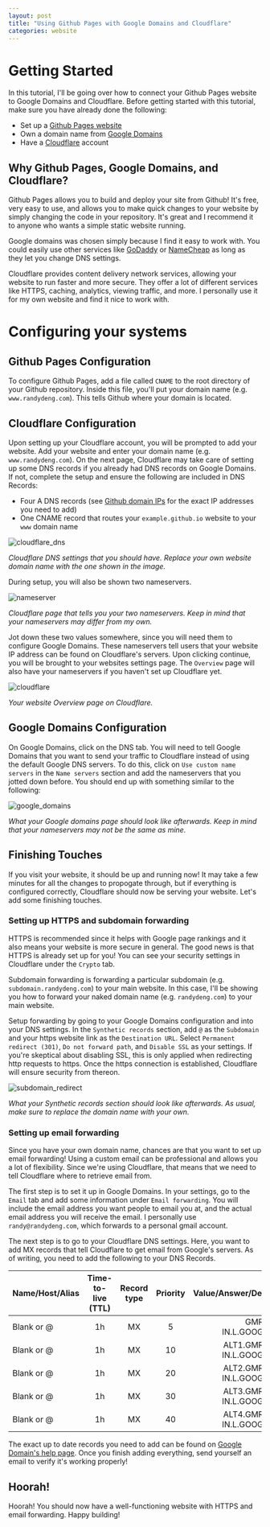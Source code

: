 ```yaml
---
layout: post
title: "Using Github Pages with Google Domains and Cloudflare"
categories: website
---
```


# Getting Started
In this tutorial, I'll be going over how to connect your Github Pages website to Google Domains and Cloudflare. Before getting started with this tutorial, make sure you have already done the following:

- Set up a [Github Pages website](https://pages.github.com/)
- Own a domain name from [Google Domains](https://domains.google/#/)
- Have a [Cloudflare](https://www.cloudflare.com/) account

## Why Github Pages, Google Domains, and Cloudflare?
Github Pages allows you to build and deploy your site from Github! It's free, very easy to use, and allows you to make quick changes to your website by simply changing the code in your repository. It's great and I recommend it to anyone who wants a simple static website running.

Google domains was chosen simply because I find it easy to work with. You could easily use other services like [GoDaddy](https://www.godaddy.com/) or [NameCheap](https://www.namecheap.com/) as long as they let you change DNS settings.

Cloudflare provides content delivery network services, allowing your website to run faster and more secure. They offer a lot of different services like HTTPS, caching, analytics, viewing traffic, and more. I personally use it for my own website and find it nice to work with.

# Configuring your systems

## Github Pages Configuration
To configure Github Pages, add a file called `CNAME` to the root directory of your Github repository. Inside this file, you'll put your domain name (e.g. `www.randydeng.com`). This tells Github where your domain is located.

## Cloudflare Configuration
Upon setting up your Cloudflare account, you will be prompted to add your website. Add your website and enter your domain name (e.g. `www.randydeng.com`). On the next page, Cloudflare may take care of setting up some DNS records if you already had DNS records on Google Domains. If not, complete the setup and ensure the following are included in DNS Records:

- Four A DNS records (see [Github domain IPs](https://help.github.com/en/articles/troubleshooting-custom-domains) for the exact IP addresses you need to add)
- One CNAME record that routes your `example.github.io` website to your `www` domain name

![cloudflare_dns](/assets/posts/cloudflare_dns.png)

*Cloudflare DNS settings that you should have. Replace your own website domain name with the one shown in the image.*

During setup, you will also be shown two nameservers.

![nameserver](/assets/posts/nameserver.png)

*Cloudflare page that tells you your two nameservers. Keep in mind that your nameservers may differ from my own.*

Jot down these two values somewhere, since you will need them to configure Google Domains. These nameservers tell users that your website IP address can be found on Cloudflare's servers. Upon clicking continue, you will be brought to your websites settings page. The `Overview` page will also have your nameservers if you haven't set up Cloudflare yet.

![cloudflare](/assets/posts/cloudflare.png)

*Your website Overview page on Cloudflare.*

## Google Domains Configuration
On Google Domains, click on the DNS tab. You will need to tell Google Domains that you want to send your traffic to Cloudflare instead of using the default Google DNS servers. To do this, click on `Use custom name servers` in the `Name servers` section and add the nameservers that you jotted down before. You should end up with something similar to the following:

![google_domains](/assets/posts/google_domains.png)

*What your Google domains page should look like afterwards. Keep in mind that your nameservers may not be the same as mine.*

## Finishing Touches
If you visit your website, it should be up and running now! It may take a few minutes for all the changes to propogate through, but if everything is configured correctly, Cloudflare should now be serving your website. Let's add some finishing touches.

### Setting up HTTPS and subdomain forwarding
HTTPS is recommended since it helps with Google page rankings and it also means your website is more secure in general. The good news is that HTTPS is already set up for you! You can see your security settings in Cloudflare under the `Crypto` tab.

Subdomain forwarding is forwarding a particular subdomain (e.g. `subdomain.randydeng.com`) to your main website. In this case, I'll be showing you how to forward your naked domain name (e.g. `randydeng.com`) to your main website.

Setup forwarding by going to your Google Domains configuration and into your DNS settings. In the `Synthetic records` section, add `@` as the `Subdomain` and your https website link as the `Destination URL`. Select `Permanent redirect (301)`, `Do not forward path`, and `Disable SSL` as your settings. If you're skeptical about disabling SSL, this is only applied when redirecting http requests to https. Once the https connection is established, Cloudflare will ensure security from thereon.

![subdomain_redirect](/assets/posts/subdomain_redirect.png)

*What your Synthetic records section should look like afterwards. As usual, make sure to replace the domain name with your own.*

### Setting up email forwarding
Since you have your own domain name, chances are that you want to set up email forwarding! Using a custom email can be professional and allows you a lot of flexibility. Since we're using Cloudflare, that means that we need to tell Cloudflare where to retrieve email from.

The first step is to set it up in Google Domains. In your settings, go to the `Email` tab and add some information under `Email forwarding`. You will include the email address you want people to email you at, and the actual email address you will receive the email. I personally use `randy@randydeng.com`, which forwards to a personal gmail account.

The next step is to go to your Cloudflare DNS settings. Here, you want to add MX records that tell Cloudflare to get email from Google's servers. As of writing, you need to add the following to your DNS Records.

| Name/Host/Alias | Time-to-live (TTL) | Record type | Priority | Value/Answer/Destination |
| ------------- |:-------------:| :-------------:|:-------------:|-----:|
| Blank or @ | 1h | MX | 5 | GMR-SMTP-IN.L.GOOGLE.COM. |
| Blank or @ | 1h | MX | 10 | ALT1.GMR-SMTP-IN.L.GOOGLE.COM. |
| Blank or @ | 1h | MX | 20 | ALT2.GMR-SMTP-IN.L.GOOGLE.COM. |
| Blank or @ | 1h | MX | 30 | ALT3.GMR-SMTP-IN.L.GOOGLE.COM. |
| Blank or @ | 1h | MX | 40 | ALT4.GMR-SMTP-IN.L.GOOGLE.COM. |

The exact up to date records you need to add can be found on [Google Domain's help page](https://support.google.com/domains/answer/3251241?hl=en). Once you finish adding everything, send yourself an email to verify it's working properly!

## Hoorah!
Hoorah! You should now have a well-functioning website with HTTPS and email forwarding. Happy building!